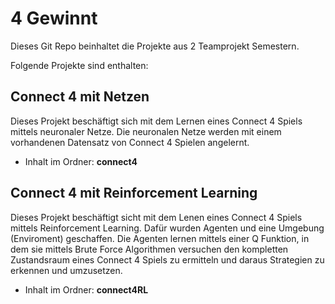 # 4 Gewinnt

Dieses Git Repo beinhaltet die Projekte aus 2 Teamprojekt Semestern. 

Folgende Projekte sind enthalten:

## Connect 4 mit Netzen

Dieses Projekt beschäftigt sich mit dem Lernen eines Connect 4 Spiels mittels neuronaler Netze. Die neuronalen Netze werden mit einem vorhandenen Datensatz von Connect 4 Spielen angelernt. 

* Inhalt im Ordner: **connect4**

## Connect 4 mit Reinforcement Learning

Dieses Projekt beschäftigt sicht mit dem Lenen eines Connect 4 Spiels mittels Reinforcement Learning. Dafür wurden Agenten und eine Umgebung (Enviroment) geschaffen. Die Agenten lernen mittels einer Q Funktion, in dem sie mittels Brute Force Algorithmen versuchen den kompletten Zustandsraum eines Connect 4 Spiels zu ermitteln und daraus Strategien zu erkennen und umzusetzen. 

* Inhalt im Ordner: **connect4RL**

